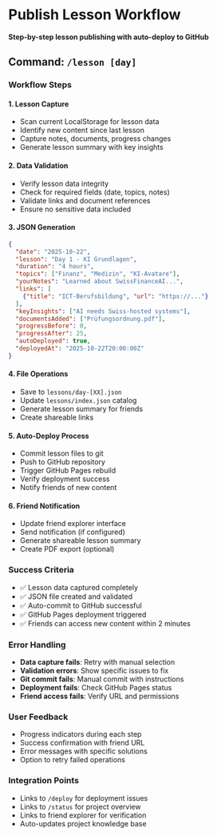 # Publish Lesson Workflow
**Step-by-step lesson publishing with auto-deploy to GitHub**

## Command: `/lesson [day]`

### Workflow Steps

#### 1. Lesson Capture
- Scan current LocalStorage for lesson data
- Identify new content since last lesson
- Capture notes, documents, progress changes
- Generate lesson summary with key insights

#### 2. Data Validation
- Verify lesson data integrity
- Check for required fields (date, topics, notes)
- Validate links and document references
- Ensure no sensitive data included

#### 3. JSON Generation
```json
{
  "date": "2025-10-22",
  "lesson": "Day 1 - KI Grundlagen",
  "duration": "4 hours",
  "topics": ["Finanz", "Medizin", "KI-Avatare"],
  "yourNotes": "Learned about SwissFinanceAI...",
  "links": [
    {"title": "ICT-Berufsbildung", "url": "https://..."}
  ],
  "keyInsights": ["AI needs Swiss-hosted systems"],
  "documentsAdded": ["Prüfungsordnung.pdf"],
  "progressBefore": 0,
  "progressAfter": 25,
  "autoDeployed": true,
  "deployedAt": "2025-10-22T20:00:00Z"
}
```

#### 4. File Operations
- Save to `lessons/day-[XX].json`
- Update `lessons/index.json` catalog
- Generate lesson summary for friends
- Create shareable links

#### 5. Auto-Deploy Process
- Commit lesson files to git
- Push to GitHub repository
- Trigger GitHub Pages rebuild
- Verify deployment success
- Notify friends of new content

#### 6. Friend Notification
- Update friend explorer interface
- Send notification (if configured)
- Generate shareable lesson summary
- Create PDF export (optional)

### Success Criteria
- ✅ Lesson data captured completely
- ✅ JSON file created and validated
- ✅ Auto-commit to GitHub successful
- ✅ GitHub Pages deployment triggered
- ✅ Friends can access new content within 2 minutes

### Error Handling
- **Data capture fails**: Retry with manual selection
- **Validation errors**: Show specific issues to fix
- **Git commit fails**: Manual commit with instructions
- **Deployment fails**: Check GitHub Pages status
- **Friend access fails**: Verify URL and permissions

### User Feedback
- Progress indicators during each step
- Success confirmation with friend URL
- Error messages with specific solutions
- Option to retry failed operations

### Integration Points
- Links to `/deploy` for deployment issues
- Links to `/status` for project overview
- Links to friend explorer for verification
- Auto-updates project knowledge base
